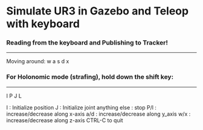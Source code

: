 # Simulate UR3 in Gazebo and Teleop with keyboard

### Reading from the keyboard  and Publishing to Tracker!
---------------------------
Moving around:
        w
   a    s    d
        x
### For Holonomic mode (strafing), hold down the shift key:
---------------------------
   I        P
   J        L

I : Initialize position
J : Initialize joint
anything else : stop
P/l : increase/decrease along x-axis
a/d : increase/decrease along y_axis
w/x : increase/decrease along z-axis
CTRL-C to quit
